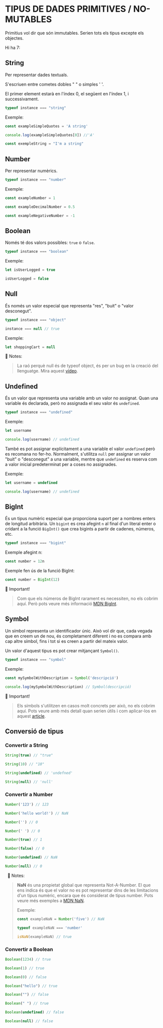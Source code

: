 # TIPUS DE DADES PRIMITIVES / NO-MUTABLES

Primitius vol dir que són immutables. Serien tots els tipus excepte els objectes.

Hi ha 7:

## **String** 

Per representar dades textuals.

S'escriuen entre cometes dobles " " o simples ' '.

El primer element estarà en l'índex 0, el següent en l'índex 1, i successivament.

```js
typeof instance === "string"
```

Exemple:

```js
const exampleSimpleQuotes = 'A string'

console.log(exampleSimpleQuotes[0]) //'A'

const exempleString = "I'm a string"
```

## **Number** 

Per representar numèrics.

```js
typeof instance === "number"
```

Exemple:

```js
const exampleNumber = 1

const exampleDecimalNumber = 0.5

const exampleNegativeNumber = -1
```

## **Boolean** 

Només té dos valors possibles: ```true``` o ```false```.

```js
typeof instance === "boolean"
```

Exemple:

```js
let isUserLogged = true

isUserLogged = false
```

## **Null** 

És només un valor especial que representa "res", "buit" o "valor desconegut".

```js
typeof instance === "object"

instance === null // true
```

Exemple:

```js
let shoppingCart = null
```

📝 Notes:

> La raó perquè null és de typeof object, és per un bug en la creació del llenguatge. Mira aquest [vídeo](https://www.youtube.com/watch?v=E9AKgDdZKnE).

## **Undefined** 

És un valor que representa una variable amb un valor no assignat. Quan una variable és declarada, però no assignada el seu valor és ```undefined```.

```js
typeof instance === "undefined"
``` 

Exemple:

```js
let username

console.log(username) // undefined
```

També es pot assignar explícitament a una variable el valor ```undefined``` però es recomana no fer-ho. Normalment, s'utilitza ```null``` per assignar un valor "buit" o "desconegut" a una variable, mentre que ```undefined``` es reserva com a valor inicial predeterminat per a coses no assignades.

Exemple:

```js
let username = undefined

console.log(username) // undefined
```

## **BigInt** 

És un tipus numèric especial que proporciona suport per a nombres enters de longitud arbitrària. Un ```bigint``` es crea afegint ```n``` al final d'un literal enter o cridant a la funció ```BigInt()``` que crea bigints a partir de cadenes, números, etc.

```js
typeof instance === "bigint"
```

Exemple afegint n:

```js
const number = 12n
```

Exemple fen ús de la funció BigInt:

```js
const number = BigInt(12)
```

🚨 Important!

> Com que els números de BigInt rarament es necessiten, no els cobrim aquí. Però pots veure més informació [MDN BigInt](https://developer.mozilla.org/en-US/docs/Web/JavaScript/Reference/Global_Objects/BigInt).

## **Symbol** 

Un símbol representa un identificador únic. Això vol dir que, cada vegada que en creem un de nou, és completament diferent i no es compara amb cap altre símbol, fins i tot si es creen a partir del mateix valor.

Un valor d'aquest tipus es pot crear mitjançant ```Symbol()```.


```js
typeof instance === "symbol"
```

Exemple:

```js
const mySymbolWithDescription = Symbol('descripció')

console.log(mySymbolWithDescription) // Symbol(descripció)
```

🚨 Important!

> Els símbols s'utilitzen en casos molt concrets per això, no els cobrim aquí. Pots veure amb més detall quan serien útils i com aplicar-los en aquest [article](https://midu.dev/javascript-symbols-que-son-para-que-sirven/).

## **Conversió de tipus** 

### Convertir a String

```js
String(true) // "true"

String(10) // "10"

String(undefined) // 'undefned'

String(null) // 'null'
```

### Convertir a Number

```js
Number('123') // 123

Number('hello world!') // NaN

Number('') // 0

Number(' ') // 0

Number(true) // 1

Number(false) // 0

Number(undefined) // NaN

Number(null) // 0

```
 
📝 Notes:

> **NaN** és una propietat global que representa Not-A-Number. El que ens indica és que el valor no es pot representar dins de les limitacions d'un tipus numèric, encara que és considerat de tipus number. Pots veure més exemples a [MDN NaN](https://developer.mozilla.org/es/docs/Web/JavaScript/Reference/Global_Objects/NaN). 
>
> Exemple:
>
> ```js
> const exampleNaN = Number('five') // NaN
> 
> typeof exampleNaN === 'number'
> 
> isNaN(exampleNaN) // true
> ```

### Convertir a Boolean

```js
Boolean(1234) // true

Boolean(1) // true

Boolean(0) // false

Boolean("hello") // true

Boolean("") // false

Boolean(" ") // true

Boolean(undefined) // false

Boolean(null) // false
```